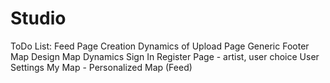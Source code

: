# Studio

ToDo List:
    Feed Page Creation
    Dynamics of Upload Page
    Generic Footer
    Map Design
    Map Dynamics
    Sign In 
    Register Page - artist, user choice
    User Settings
    My Map - Personalized Map (Feed)
    